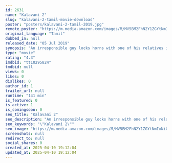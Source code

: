 ```yaml
---
id: 2631
name: "Kalavani 2"
slug: "kalavani-2-tamil-movie-download"
poster: "posters/kalavani-2-tamil-2019.jpg"
remote_poster: "https://m.media-amazon.com/images/M/MV5BM2FhN2Y1ZGYtNmIxNi00NWE0LWE1YTQtNzhkZjViNzhkYzA3XkEyXkFqcGdeQXVyMTEzNzg0Mjkx._V1_SX300.jpg"
original_language: "Tamil"
dubbed_in: null
released_date: "05 Jul 2019"
synopsis: "An irresponsible guy locks horns with one of his relatives in a election."
type: "movie"
rating: "4.3"
imdbid: "tt10295824"
tmdbid: null
views: 0
likes: 0
dislikes: 0
author_id: 1
trailer_url: null
runtime: "141 min"
is_featured: 0
is_active: 1
is_comingsoon: 0
seo_title: "Kalavani 2"
seo_description: "An irresponsible guy locks horns with one of his relatives in a election."
seo_keywords: "\"Kalavani 2\""
seo_image: "https://m.media-amazon.com/images/M/MV5BM2FhN2Y1ZGYtNmIxNi00NWE0LWE1YTQtNzhkZjViNzhkYzA3XkEyXkFqcGdeQXVyMTEzNzg0Mjkx._V1_SX300.jpg"
screenshots: null
redirect_to: null
social_shares: 0
created_at: 2025-04-10 19:12:04
updated_at: 2025-04-10 19:12:04
---
```


